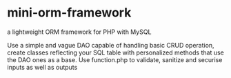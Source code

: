 # mini-orm-framework
a lightweight ORM framework for PHP with MySQL

Use a simple and vague DAO capable of handling basic CRUD operation, create classes reflecting your SQL table with personalized methods that use the DAO ones as a base.
Use function.php to validate, sanitize and securise inputs as well as outputs
